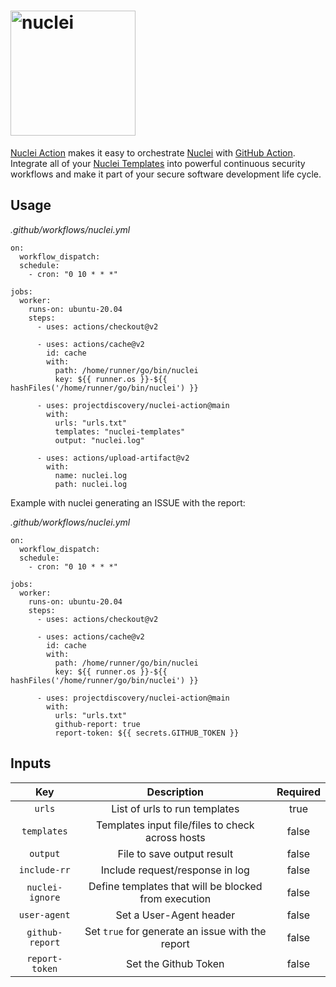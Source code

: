 <h1 align="left">
  <img src="https://github.com/projectdiscovery/nuclei/blob/master/static/nuclei-logo.png" alt="nuclei" width="200px"></a>
  <br>
</h1>

[Nuclei Action](https://github.com/projectdiscovery/nuclei-action) makes it easy to orchestrate [Nuclei](https://github.com/projectdiscovery/nuclei) with [GitHub Action](https://github.com/features/actions).
Integrate all of your [Nuclei Templates](https://github.com/projectdiscovery/nuclei-templates) into powerful continuous security workflows and make it part of your secure software development life cycle.



Usage
-----

*.github/workflows/nuclei.yml* 
```
on:
  workflow_dispatch:
  schedule:
    - cron: "0 10 * * *"

jobs:
  worker:
    runs-on: ubuntu-20.04
    steps:
      - uses: actions/checkout@v2

      - uses: actions/cache@v2
        id: cache
        with:
          path: /home/runner/go/bin/nuclei
          key: ${{ runner.os }}-${{ hashFiles('/home/runner/go/bin/nuclei') }}

      - uses: projectdiscovery/nuclei-action@main
        with:
          urls: "urls.txt"
          templates: "nuclei-templates"
          output: "nuclei.log"

      - uses: actions/upload-artifact@v2
        with:
          name: nuclei.log
          path: nuclei.log
```

Example with nuclei generating an ISSUE with the report:

*.github/workflows/nuclei.yml* 
```
on:
  workflow_dispatch:
  schedule:
    - cron: "0 10 * * *"

jobs:
  worker:
    runs-on: ubuntu-20.04
    steps:
      - uses: actions/checkout@v2

      - uses: actions/cache@v2
        id: cache
        with:
          path: /home/runner/go/bin/nuclei
          key: ${{ runner.os }}-${{ hashFiles('/home/runner/go/bin/nuclei') }}

      - uses: projectdiscovery/nuclei-action@main
        with:
          urls: "urls.txt"
          github-report: true
          report-token: ${{ secrets.GITHUB_TOKEN }}
```

Inputs
------

| Key  | Description | Required |
| :---:     |     :---:   |    :---:   |
| `urls` | List of urls to run templates | true
| `templates` | Templates input file/files to check across hosts | false
| `output` | File to save output result | false
| `include-rr` | Include request/response in log | false
| `nuclei-ignore` | Define templates that will be blocked from execution | false
| `user-agent` | Set a User-Agent header | false
| `github-report` | Set `true` for generate an issue with the report | false
| `report-token` | Set the Github Token | false
